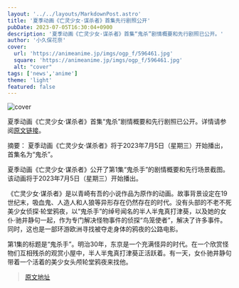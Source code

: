 ```yaml
---
layout: '../../layouts/MarkdownPost.astro'
title: '夏季动画《亡灵少女·谋杀者》首集先行剧照公开'
pubDate: 2023-07-05T16:30:04+0900
description: '夏季动画《亡灵少女·谋杀者》首集“鬼杀”剧情概要和先行剧照已公开。'
author: '小久保花奈'
cover:
  url: 'https://animeanime.jp/imgs/ogp_f/596461.jpg'
  square: 'https://animeanime.jp/imgs/ogp_f/596461.jpg'
  alt: "cover"
tags: ['news','anime']
theme: 'light'
featured: false
---
```


![cover](https://animeanime.jp/imgs/ogp_f/596461.jpg)

夏季动画《亡灵少女·谋杀者》首集“鬼杀”剧情概要和先行剧照已公开。详情请参阅[原文链接](https://animeanime.jp/article/2023/07/05/78374.html)。

摘要：
夏季动画《亡灵少女·谋杀者》将于2023年7月5日（星期三）开始播出，首集名为“鬼杀”。

夏季动画《亡灵少女·谋杀者》公开了第1集“鬼杀手”的剧情概要和先行场景截图。该动画将于2023年7月5日（星期三）开始播出。

《亡灵少女·谋杀者》是以青崎有吾的小说作品为原作的动画。故事背景设定在19世纪末，吸血鬼、人造人和人狼等异形存在仍然存在的时代。没有头部的不老不死美少女侦探·轮堂鸦夜，以“鬼杀手”的绰号闻名的半人半鬼真打津葵，以及她的女仆·驰井静句一起，作为专门解决怪物事件的侦探“鸟笼使者”，解决了许多事件。同时，这也是一部环游欧洲寻找被夺走身体的鸦夜的公路电影。

第1集的标题是“鬼杀手”。明治30年，东京是一个充满怪异的时代。在一个欣赏怪物们互相残杀的观赏小屋中，半人半鬼真打津葵正活跃着。有一天，女仆驰井静句带着一个活着的美少女头颅轮堂鸦夜来找他。

>[原文地址](https://animeanime.jp/article/2023/07/05/78374.html)  